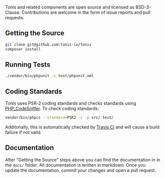 Tonis and related components are open source and licensed as BSD-3-Clause. Contributions are welcome in the form of issue 
reports and pull requests. 

Getting the Source
------------------

```sh
git clone git@github.com:tonis-io/tonis
composer install
```

Running Tests
-------------

```sh
./vendor/bin/phpunit -c test/phpunit.xml
```

Coding Standards
----------------

Tonis uses PSR-2 coding standards and checks standards using [PHP_CodeSniffer](https://github.com/squizlabs/PHP_CodeSniffer).
To check coding standards:

```sh
vendor/bin/phpcs --standard=PSR2 -s -p src/ test/
```

Additonally, this is automatically checked by [Travis CI](https://travis-ci.org) and will cause a build failure if not valid.

Documentation
-------------

After "Getting the Source" steps above you can find the documentation in in the `docs/` folder. All documentation is written
in markdown. Once you update the documentation, commit your changes and open a pull request.

